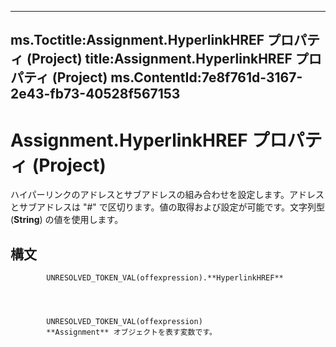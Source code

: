 

---
ms.Toctitle:Assignment.HyperlinkHREF プロパティ (Project)
title:Assignment.HyperlinkHREF プロパティ (Project)
ms.ContentId:7e8f761d-3167-2e43-fb73-40528f567153
---
# Assignment.HyperlinkHREF プロパティ (Project)




ハイパーリンクのアドレスとサブアドレスの組み合わせを設定します。アドレスとサブアドレスは "#" で区切ります。値の取得および設定が可能です。文字列型 (**String**) の値を使用します。

## 構文

            UNRESOLVED_TOKEN_VAL(offexpression).**HyperlinkHREF**




            UNRESOLVED_TOKEN_VAL(offexpression)
            **Assignment** オブジェクトを表す変数です。




